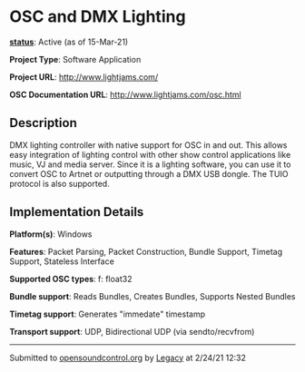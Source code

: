 # OSC and DMX Lighting

**[status](../implementation-status.html)**: Active (as of 15-Mar-21)

**Project Type**: Software Application

**Project URL**: <http://www.lightjams.com/>

**OSC Documentation URL**: <http://www.lightjams.com/osc.html>

## Description

DMX lighting controller with native support for OSC in and out. This allows easy integration of lighting control with other show control applications like music, VJ and media server. Since it is a lighting software, you can use it to convert OSC to Artnet or outputting through a DMX USB dongle. The TUIO protocol is also supported.

## Implementation Details

**Platform(s)**: Windows

**Features**: Packet Parsing, Packet Construction, Bundle Support, Timetag Support, Stateless Interface

**Supported OSC types**: f: float32

**Bundle support**: Reads Bundles, Creates Bundles, Supports Nested Bundles

**Timetag support**: Generates "immedate" timestamp

**Transport support**: UDP, Bidirectional UDP (via sendto/recvfrom)

---
Submitted to [opensoundcontrol.org](https://opensoundcontrol.org) by [Legacy](legacy-site.html) at 2/24/21 12:32

